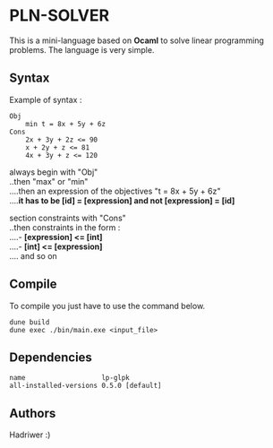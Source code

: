 # PLN-SOLVER

This is a mini-language based on **Ocaml** to solve linear programming problems. The language is very simple.

## Syntax

Example of syntax :

```
Obj 
    min t = 8x + 5y + 6z
Cons
    2x + 3y + 2z <= 90
    x + 2y + z <= 81
    4x + 3y + z <= 120

```
always begin with "Obj"  
..then "max" or "min"  
....then an expression of the objectives "t = 8x + 5y + 6z"  
....**it has to be [id] = [expression] and not [expression] = [id]**

section constraints with "Cons"  
..then constraints in the form :  
....- **[expression] <= [int]**  
....- **[int] <= [expression]**  
.... and so on


## Compile

To compile you just have to use the command below.

```
dune build
dune exec ./bin/main.exe <input_file>
```

## Dependencies

```
name                   lp-glpk
all-installed-versions 0.5.0 [default]
```

## Authors

Hadriwer :)

